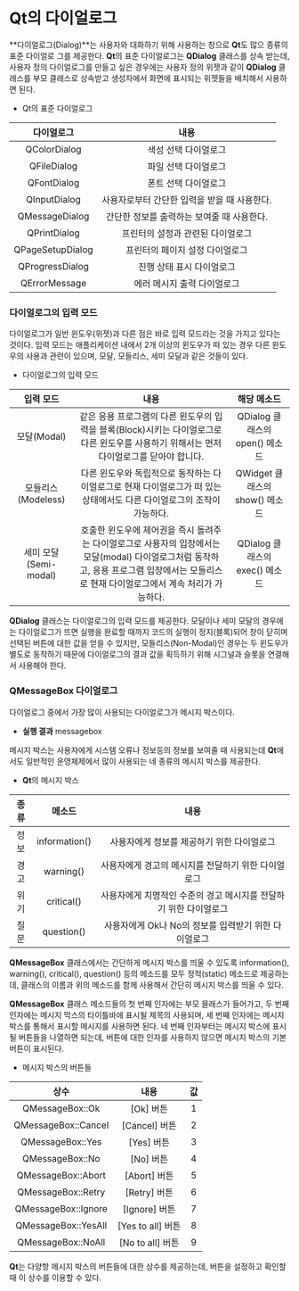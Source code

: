 # Qt의 다이얼로그

**다이얼로그(Dialog)**는 사용자와 대화하기 위해 사용하는 창으로 **Qt**도 많으 종류의 표준 다이얼로 그를 제공한다. **Qt**의 표준 다이얼로그는 **QDialog** 클래스를 상속 받는데, 사용자 정의 다이얼로그를 만들고 싶은 경우에는 사용자 정의 위젯과 같이 **QDialog** 클래스를 부모 클래스로 상속받고 생성자에서 화면에 표시되는 위젯들을 배치해서 사용하면 된다.

+ Qt의 표준 다이얼로그

| 다이얼로그 | 내용 |
|:---:|:---:|
|QColorDialog | 색성 선택 다이얼로그 |
| QFileDialog | 파일 선택 다이얼로그 |
| QFontDialog | 폰트 선택 다이얼로그 |
| QInputDialog | 사용자로부터 간단한 입력을 받을 때 사용한다. |
| QMessageDialog | 간단한 정보를 출력하는 보여줄 때 사용한다. |
| QPrintDialog | 프린터의 설정과 관련된 다이얼로그 |
| QPageSetupDialog | 프린터의 페이지 설정 다이얼로그 |
| QProgressDialog | 진행 상태 표시 다이얼로그 |
| QErrorMessage | 에러 메시지 출력 다이얼로그 |

### 다이얼로그의 입력 모드

다이얼로그가 일반 윈도우(위젯)과 다른 점은 바로 입력 모드라는 것을 가지고 있다는 것이다. 입력 모드는 애플리케이션 내에서 2개 이상의 윈도우가 떠 있는 경우 다른 윈도우의 사용과 관련이 있으며, 모달, 모들리스, 세미 모달과 같은 것들이 있다.

+ 다이얼로그의 입력 모드

| 입력 모드 | 내용 | 해당 메소드 |
|:---:|:---:|:---:|
|모달(Modal) | 같은 응용 프로그램의 다른 윈도우의 입력을 블록(Block)시키는 다이얼로그로 다른 윈도우를 사용하기 위해서는 먼저 다이얼로그를 닫아야 합니다. | QDialog 클래스의 open() 메소드|
| 모들리스(Modeless) | 다른 윈도우와 독립적으로 동작하는 다이얼로그로 현재 다이얼로그가 떠 있는 상태에서도 다른 다이얼로그의 조작이 가능하다. | QWidget 클래스의 show() 메소드 |
| 세미 모달(Semi-modal) | 호출한 윈도우에 제어권을 즉시 돌려주는 다이얼로그로 사용자의 입장에서는 모달(modal) 다이얼로그처럼 동작하고, 응용 프로그램 입장에서는 모들리스로 현재 다이얼로그에서 계속 처리가 가능하다. | QDialog 클래스의 exec() 메소드 |

**QDialog** 클래스는 다이얼로그의 입력 모드를 제공한다. 모달이나 세미 모달의 경우에는 다이얼로그가 뜨면 실행을 완료할 때까지 코드의 실행이 정지(블록)되어 창이 닫히며 선택된 버튼에 대한 값을 얻을 수 있지만, 모들리스(Non-Modal)인 경우는 두 윈도우가 별도로 동작하기 때문에 다이얼로그의 결과 값을 획득하기 위해 시그널과 슬롯을 연결해서 사용해야 한다.

### **QMessageBox** 다이얼로그

다이얼로그 중에서 가장 많이 사용되는 다이얼로그가 메시지 박스이다.

+ **실행 결과**
messagebox

메시지 박스는 사용자에게 시스템 오류나 정보등의 정보를 보여줄 때 사용되는데 **Qt**에서도 일반적인 운영체제에서 많이 사용되는 네 종류의 메시지 박스를 제공한다.

+ **Qt**의 메시지 박스

| 종류 | 메소드 | 내용
|:---:|:---:|:---:|
| 정보 | information() | 사용자에게 정보를 제공하기 위한 다이얼로그
| 경고 | warning() | 사용자에게 경고의 메시지를 전달하기 위한 다이얼로그
| 위기 | critical() | 사용자에게 치명적인 수준의 경고 메시지를 전달하기 위한 다이얼로그
| 질문 | question() | 사용자에게 Ok나 No의 정보를 입력받기 위한 다이얼로그

**QMessageBox** 클래스에서는 간단하게 메시지 박스를 띄울 수 있도록 information(), warning(), critical(), question() 등의 메소드를 모두 정적(static) 메소드로 제공하는데, 클래스의 이름과 위의 메소드를 함께 사용해서 간단히 메시지 박스를 띄울 수 있다.

**QMessageBox** 클래스 메소드들의 첫 번째 인자에는 부모 믈래스가 들어가고, 두 번째 인자에는 메시지 막스의 타이틀바에 표시될 제목의 사용되며, 세 번째 인자에는 메시지 박스를 통해서 표시할 메시지를 사용하면 된다. 네 번째 인자부터는 메시지 박스에 표시될 버튼들을 나열하면 되는데, 버튼에 대한 인자를 사용하지 않으면 메시지 박스의 기본 버튼이 표시된다.

+ 메시지 박스의 버튼들

| 상수 | 내용 | 값
|:---:|:---:|:---:
| QMessageBox::Ok | [Ok] 버튼 | 1 |
| QMessageBox::Cancel | [Cancel] 버튼 | 2 |
| QMessageBox::Yes | [Yes] 버튼 | 3 |
| QMessageBox::No | [No] 버튼 | 4 |
| QMessageBox::Abort | [Abort] 버튼 | 5 |
| QMessageBox::Retry | [Retry] 버튼 | 6 |
| QMessageBox::Ignore | [Ignore] 버튼 | 7 |
| QMessageBox::YesAll | [Yes to all] 버튼 | 8 |
| QMessageBox::NoAll | [No to all] 버튼 | 9 |

**Qt**는 다양항 메시지 박스의 버튼들에 대한 상수를 제공하는데, 버튼을 설정하고 확인할 때 이 상수를 이용할 수 있다.